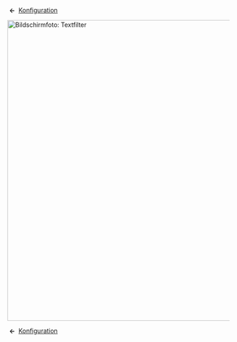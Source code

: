 <!-- Filename: Help4.x:Site_Global_Configuration_Text_Filters / Display title: Konfiguration: Textfilter -->

 **←** 
[Konfiguration](https://docs.joomla.org/Help4.x:Site_Global_Configuration/de#textfilters "Help4.x:Site Global Configuration/de")

<img
src="https://docs.joomla.org/images/thumb/a/a7/Help-4x-Global-Configuration-textfilters-subscreen-de.png/800px-Help-4x-Global-Configuration-textfilters-subscreen-de.png"
decoding="async"
srcset="https://docs.joomla.org/images/thumb/a/a7/Help-4x-Global-Configuration-textfilters-subscreen-de.png/1200px-Help-4x-Global-Configuration-textfilters-subscreen-de.png 1.5x, https://docs.joomla.org/images/thumb/a/a7/Help-4x-Global-Configuration-textfilters-subscreen-de.png/1600px-Help-4x-Global-Configuration-textfilters-subscreen-de.png 2x"
data-file-width="1881" data-file-height="1602" width="800" height="681"
alt="Bildschirmfoto: Textfilter" />

 **←** 
[Konfiguration](https://docs.joomla.org/Help4.x:Site_Global_Configuration/de#textfilters "Help4.x:Site Global Configuration/de")

